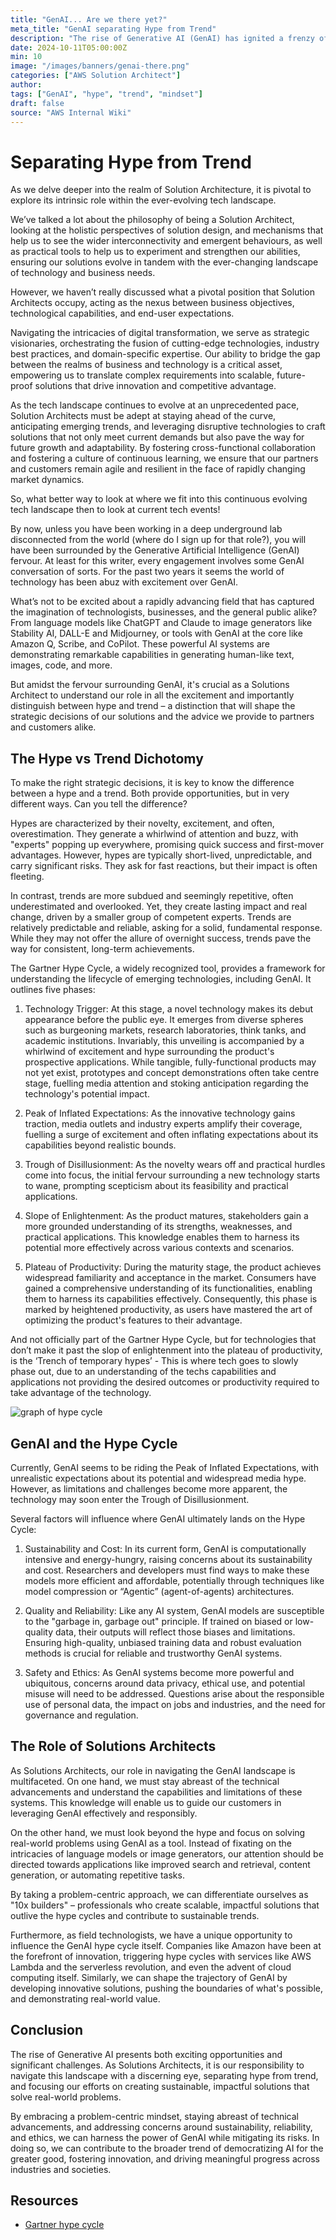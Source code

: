 ```yaml
---
title: "GenAI... Are we there yet?"
meta_title: "GenAI separating Hype from Trend"
description: "The rise of Generative AI (GenAI) has ignited a frenzy of excitement and hype, captivating the tech world with its remarkable capabilities in generating human-like text, images, code, and more. As Solutions Architects, our pivotal role lies in navigating this landscape with a discerning eye, separating the transient hype from the enduring trends. By adopting a problem-centric mindset, staying abreast of technical advancements, and addressing concerns around sustainability, reliability, and ethics, we can harness the power of GenAI to create scalable, impactful solutions that outlive the hype cycles and contribute to sustainable progress across industries and societies."
date: 2024-10-11T05:00:00Z
min: 10
image: "/images/banners/genai-there.png"
categories: ["AWS Solution Architect"]
author: 
tags: ["GenAI", "hype", "trend", "mindset"]
draft: false
source: "AWS Internal Wiki"
---
```

# Separating Hype from Trend 

As we delve deeper into the realm of Solution Architecture, it is pivotal to explore its intrinsic role within the ever-evolving tech landscape.

We’ve talked a lot about the philosophy of being a Solution Architect, looking at the holistic perspectives of solution design, and mechanisms that help us to see the wider interconnectivity and emergent behaviours, as well as practical tools to help us to experiment and strengthen our abilities, ensuring our solutions evolve in tandem with the ever-changing landscape of technology and business needs.

However, we haven’t really discussed what a pivotal position that Solution Architects occupy, acting as the nexus between business objectives, technological capabilities, and end-user expectations.

Navigating the intricacies of digital transformation, we serve as strategic visionaries, orchestrating the fusion of cutting-edge technologies, industry best practices, and domain-specific expertise. Our ability to bridge the gap between the realms of business and technology is a critical asset, empowering us to translate complex requirements into scalable, future-proof solutions that drive innovation and competitive advantage. 

As the tech landscape continues to evolve at an unprecedented pace, Solution Architects must be adept at staying ahead of the curve, anticipating emerging trends, and leveraging disruptive technologies to craft solutions that not only meet current demands but also pave the way for future growth and adaptability. By fostering cross-functional collaboration and fostering a culture of continuous learning, we ensure that our partners and customers remain agile and resilient in the face of rapidly changing market dynamics.

So, what better way to look at where we fit into this continuous evolving tech landscape then to look at current tech events!

By now, unless you have been working in a deep underground lab disconnected from the world (where do I sign up for that role?), you will have been surrounded by the Generative Artificial Intelligence (GenAI) fervour. At least for this writer, every engagement involves some GenAI conversation of sorts. For the past two years it seems the world of technology has been abuz with excitement over GenAI. 

What’s not to be excited about a rapidly advancing field that has captured the imagination of technologists, businesses, and the general public alike? From language models like ChatGPT and Claude to image generators like Stability AI, DALL-E and Midjourney, or tools with GenAI at the core like Amazon Q, Scribe, and CoPilot. These powerful AI systems are demonstrating remarkable capabilities in generating human-like text, images, code, and more. 

But amidst the fervour surrounding GenAI, it's crucial as a Solutions Architect to understand our role in all the excitement and importantly distinguish between hype and trend – a distinction that will shape the strategic decisions of our solutions and the advice we provide to partners and customers alike. 

## The Hype vs Trend Dichotomy 

To make the right strategic decisions, it is key to know the difference between a hype and a trend. Both provide opportunities, but in very different ways. Can you tell the difference?

Hypes are characterized by their novelty, excitement, and often, overestimation. They generate a whirlwind of attention and buzz, with "experts" popping up everywhere, promising quick success and first-mover advantages. However, hypes are typically short-lived, unpredictable, and carry significant risks. They ask for fast reactions, but their impact is often fleeting. 

In contrast, trends are more subdued and seemingly repetitive, often underestimated and overlooked. Yet, they create lasting impact and real change, driven by a smaller group of competent experts. Trends are relatively predictable and reliable, asking for a solid, fundamental response. While they may not offer the allure of overnight success, trends pave the way for consistent, long-term achievements. 

The Gartner Hype Cycle, a widely recognized tool, provides a framework for understanding the lifecycle of emerging technologies, including GenAI. It outlines five phases: 

 1. Technology Trigger: At this stage, a novel technology makes its debut appearance before the public eye. It emerges from diverse spheres such as burgeoning markets, research laboratories, think tanks, and academic institutions. Invariably, this unveiling is accompanied by a whirlwind of excitement and hype surrounding the product's prospective applications. While tangible, fully-functional products may not yet exist, prototypes and concept demonstrations often take centre stage, fuelling media attention and stoking anticipation regarding the technology's potential impact.

 2. Peak of Inflated Expectations: As the innovative technology gains traction, media outlets and industry experts amplify their coverage, fuelling a surge of excitement and often inflating expectations about its capabilities beyond realistic bounds.

 3. Trough of Disillusionment: As the novelty wears off and practical hurdles come into focus, the initial fervour surrounding a new technology starts to wane, prompting scepticism about its feasibility and practical applications.

 4. Slope of Enlightenment: As the product matures, stakeholders gain a more grounded understanding of its strengths, weaknesses, and practical applications. This knowledge enables them to harness its potential more effectively across various contexts and scenarios.

 5. Plateau of Productivity: During the maturity stage, the product achieves widespread familiarity and acceptance in the market. Consumers have gained a comprehensive understanding of its functionalities, enabling them to harness its capabilities effectively. Consequently, this phase is marked by heightened productivity, as users have mastered the art of optimizing the product's features to their advantage.

And not officially part of the Gartner Hype Cycle, but for technologies that don’t make it past the slop of enlightenment into the plateau of productivity, is the ‘Trench of temporary hypes’ - This is where tech goes to slowly phase out, due to an understanding of the techs capabilities and applications not providing the desired outcomes or productivity required to take advantage of the technology.

![graph of hype cycle](/images/07-hype-trend.png)

## GenAI and the Hype Cycle 

Currently, GenAI seems to be riding the Peak of Inflated Expectations, with unrealistic expectations about its potential and widespread media hype. However, as limitations and challenges become more apparent, the technology may soon enter the Trough of Disillusionment. 

Several factors will influence where GenAI ultimately lands on the Hype Cycle: 

 1. Sustainability and Cost: In its current form, GenAI is computationally intensive and energy-hungry, raising concerns about its sustainability and cost. Researchers and developers must find ways to make these models more efficient and affordable, potentially through techniques like model compression or “Agentic” (agent-of-agents) architectures.

 2. Quality and Reliability: Like any AI system, GenAI models are susceptible to the "garbage in, garbage out" principle. If trained on biased or low-quality data, their outputs will reflect those biases and limitations. Ensuring high-quality, unbiased training data and robust evaluation methods is crucial for reliable and trustworthy GenAI systems. 
 
 3. Safety and Ethics: As GenAI systems become more powerful and ubiquitous, concerns around data privacy, ethical use, and potential misuse will need to be addressed. Questions arise about the responsible use of personal data, the impact on jobs and industries, and the need for governance and regulation. 

## The Role of Solutions Architects 

As Solutions Architects, our role in navigating the GenAI landscape is multifaceted. On one hand, we must stay abreast of the technical advancements and understand the capabilities and limitations of these systems. This knowledge will enable us to guide our customers in leveraging GenAI effectively and responsibly. 

On the other hand, we must look beyond the hype and focus on solving real-world problems using GenAI as a tool. Instead of fixating on the intricacies of language models or image generators, our attention should be directed towards applications like improved search and retrieval, content generation, or automating repetitive tasks. 

By taking a problem-centric approach, we can differentiate ourselves as "10x builders" – professionals who create scalable, impactful solutions that outlive the hype cycles and contribute to sustainable trends. 

Furthermore, as field technologists, we have a unique opportunity to influence the GenAI hype cycle itself. Companies like Amazon have been at the forefront of innovation, triggering hype cycles with services like AWS Lambda and the serverless revolution, and even the advent of cloud computing itself. Similarly, we can shape the trajectory of GenAI by developing innovative solutions, pushing the boundaries of what's possible, and demonstrating real-world value. 

## Conclusion 

The rise of Generative AI presents both exciting opportunities and significant challenges. As Solutions Architects, it is our responsibility to navigate this landscape with a discerning eye, separating hype from trend, and focusing our efforts on creating sustainable, impactful solutions that solve real-world problems. 

By embracing a problem-centric mindset, staying abreast of technical advancements, and addressing concerns around sustainability, reliability, and ethics, we can harness the power of GenAI while mitigating its risks. In doing so, we can contribute to the broader trend of democratizing AI for the greater good, fostering innovation, and driving meaningful progress across industries and societies.

## Resources 

- [Gartner hype cycle](https://www.gartner.com/en/research/methodologies/gartner-hype-cycle)
